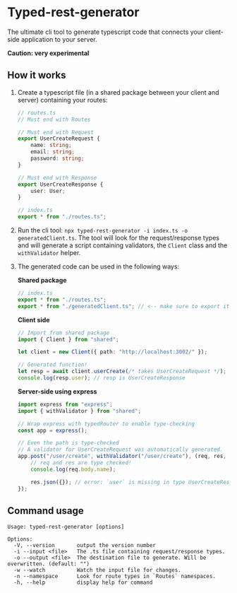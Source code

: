 # Typed-rest-generator

The ultimate cli tool to generate typescript code that connects your client-side application to your server.

**Caution: very experimental**

## How it works

1. Create a typescript file (in a shared package between your client and server) containing your routes:

    ```ts
    // routes.ts
    // Must end with Routes

    // Must end with Request
    export UserCreateRequest {
        name: string;
        email: string;
        password: string;
    }

    // Must end with Response
    export UserCreateResponse {
        user: User;
    }
    ```

    ```ts
    // index.ts
    export * from "./routes.ts";
    ```

2. Run the cli tool: `npx typed-rest-generator -i index.ts -o generatedClient.ts`. The tool will look for the request/response types and will generate a script containing validators, the `Client` class and the `withValidator` helper.
3. The generated code can be used in the following ways:

    **Shared package**

    ```ts
    // index.ts
    export * from "./routes.ts";
    export * from "./generatedClient.ts"; // <-- make sure to export it first
    ```

    **Client side**

    ```ts
    // Import from shared package
    import { Client } from "shared";

    let client = new Client({ path: "http://localhost:3002/" });

    // Generated function!
    let resp = await client.userCreate(/* takes UserCreateRequest */);
    console.log(resp.user); // resp is UserCreateResponse
    ```

    **Server-side using express**

    ```ts
    import express from "express";
    import { withValidator } from "shared";

    // Wrap express with typedRouter to enable type-checking
    const app = express();

    // Even the path is type-checked
    // A validator for UserCreateRequest was automatically generated.
    app.post("/user/create", withValidator("/user/create"), (req, res, next) => {
        // req and res are type checked!
        console.log(req.body.name);

        res.json({}); // error: `user` is missing in type UserCreateResponse
    });
    ```

## Command usage

```
Usage: typed-rest-generator [options]

Options:
  -V, --version       output the version number
  -i --input <file>   The .ts file containing request/response types.
  -o --output <file>  The destination file to generate. Will be overwritten. (default: "")
  -w --watch          Watch the input file for changes.
  -n --namespace      Look for route types in `Routes` namespaces.
  -h, --help          display help for command
```
